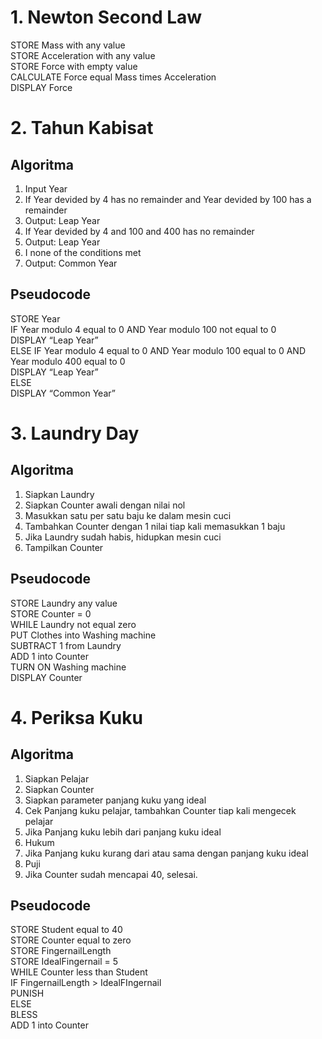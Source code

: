# 1. Newton Second Law
STORE Mass with any value  
STORE Acceleration with any value  
STORE Force with empty value  
CALCULATE Force equal Mass times Acceleration  
DISPLAY Force  

# 2. Tahun Kabisat
## Algoritma   
  1. Input Year
  2. If Year devided by 4 has no remainder and Year devided by 100 has a remainder
  3. Output: Leap Year
  4. If Year devided by 4 and 100 and 400 has no remainder
  5. Output: Leap Year
  6. I none of the conditions met
  7. Output: Common Year 
## Pseudocode
STORE Year  
IF Year modulo 4 equal to 0 AND Year modulo 100 not equal to 0  
  DISPLAY “Leap Year”  
ELSE IF Year modulo 4 equal to 0 AND Year modulo 100 equal to 0 AND Year modulo 400 equal to 0  
  DISPLAY “Leap Year”  
ELSE  
  DISPLAY “Common	 Year”  


# 3. Laundry Day
## Algoritma
 1. Siapkan Laundry
 2. Siapkan Counter awali dengan nilai nol
 3. Masukkan satu per satu baju ke dalam mesin cuci
 4. Tambahkan Counter dengan 1 nilai tiap kali memasukkan 1 baju
 5. Jika Laundry sudah habis, hidupkan mesin cuci
 6. Tampilkan Counter

## Pseudocode
STORE Laundry any value  
STORE Counter = 0  
WHILE Laundry not equal zero  
  PUT Clothes into Washing machine  
  SUBTRACT 1 from Laundry  
  ADD 1 into Counter  
TURN ON Washing machine  
DISPLAY Counter  


# 4. Periksa Kuku
## Algoritma
  1. Siapkan Pelajar  
  2. Siapkan Counter  
  3. Siapkan parameter panjang kuku yang ideal  
  4. Cek Panjang kuku pelajar, tambahkan Counter tiap kali mengecek pelajar  
  5. Jika Panjang kuku lebih dari panjang kuku ideal  
  6. Hukum  
  7. Jika Panjang kuku kurang dari atau sama dengan panjang kuku ideal  
  8. Puji
  9. Jika Counter sudah mencapai 40, selesai.
## Pseudocode
STORE Student equal to 40  
STORE Counter equal to zero  
STORE FingernailLength  
STORE IdealFingernail = 5  
WHILE Counter less than Student  
	IF FingernailLength > IdealFIngernail  
		PUNISH  
	ELSE  
		BLESS  
	ADD 1 into Counter  
